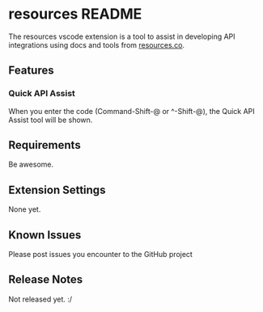 # resources README

The resources vscode extension is a tool to assist in developing API
integrations using docs and tools from [resources.co](https://resources.co/).

## Features

### Quick API Assist

When you enter the code (Command-Shift-@ or ^-Shift-@), the Quick API Assist tool will be shown.

## Requirements

Be awesome.

## Extension Settings

None yet.

## Known Issues

Please post issues you encounter to the GitHub project

## Release Notes

Not released yet. :/